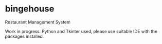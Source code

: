 # bingehouse
Restaurant Management System


Work in progress.
Python and Tkinter used, please use suitable IDE with the packages installed.

